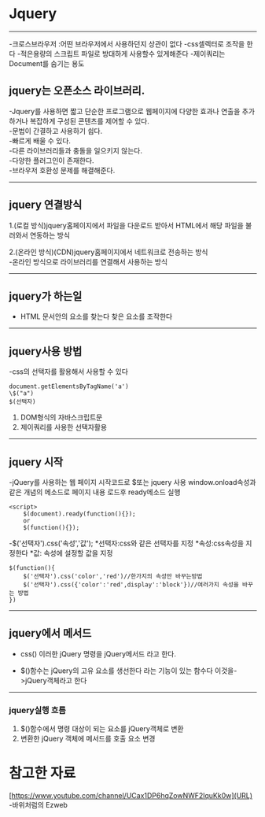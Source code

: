 # Jquery

---

-크로스브라우저 :어떤 브라우저에서 사용하던지 상관이 없다
-css셀렉터로 조작을 한다 -적은용량의 스크립트 파일로 방대하게 사용할수 있게해준다 -제이쿼리는 Document를 숨기는 용도

## jquery는 오픈소스 라이브러리.

-Jquery를 사용하면 짧고 단순한 프로그램으로 웹페이지에 다양한 효과나 연출을 추가하거나 복잡하게 구성된 콘텐츠를 제어할 수 있다.  
-문법이 간결하고 사용하기 쉽다.  
-빠르게 배울 수 있다.  
-다른 라이브러리들과 충돌을 일으키지 않는다.  
-다양한 플러그인이 존재한다.  
-브라우저 호환성 문제를 해결해준다.

---

## jquery 연결방식

1.(로컬 방식)jquery홈페이지에서 파일을 다운로드 받아서 HTML에서 해당 파일을 불러와서 연동하는 방식

2.(온라인 방식)(CDN)jquery홈페이지에서 네트워크로 전송하는 방식  
 -온라인 방식으로 라이브러리를 연결해서 사용하는 방식

---

## jquery가 하는일

- HTML 문서안의 요소를 찾는다 찾은 요소를 조작한다

---

## jquery사용 방법

-css의 선택자를 활용해서 사용할 수 있다

    document.getElementsByTagName('a')
    \$("a")
    $(선택자)

1. DOM형식의 자바스크립트문
2. 제이쿼리를 사용한 선택자활용

---

## jquery 시작

-jQuery를 사용하는 웹 페이지 시작코드로 \$또는 jquery 사용 window.onload속성과 같은 개념의 메소드로 페이지 내용 로드후 ready메소드 실행

    <script>
        $(document).ready(function(){});
        or
        $(function(){});

-\$('선택자').css('속성','값');
*선택자:css와 같은 선택자를 지정
*속성:css속성을 지정한다 \*값: 속성에 설정할 값을 지정

    $(function(){
        $('선택자').css('color','red')//한가지의 속성만 바꾸는방법
        $('선택자').css({'color':'red',display':'block'})//여러가지 속성을 바꾸는 방법
    })

---

## jquery에서 메서드

- css() 이러한 jQuery 명령을 jQuery메서드 라고 한다.

- \$()함수는 jQuery의 고유 요소를 생선한다 라는 기능이 있는 함수다 이것을->jQuery객체라고 한다

---

### jquery실행 흐름

1. \$()함수에서 명령 대상이 되는 요소를 jQuery객체로 변환
2. 변환한 jQuery 객체에 메서드를 호출 요소 변경

# 참고한 자료

[https://www.youtube.com/channel/UCax1DP6hqZowNWF2lquKk0w](URL)  
 -바위처럼의 Ezweb
